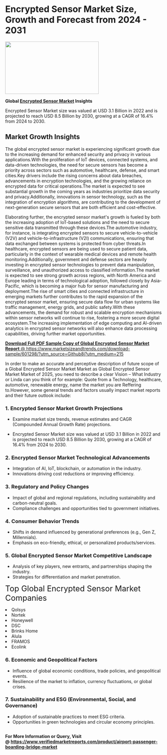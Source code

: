 <H1>Encrypted Sensor Market Size, Growth and Forecast from 2024 - 2031</H1><img class="aligncenter size-medium wp-image-584254" src="https://thirdeyenews.in/wp-content/uploads/2024/09/Global-Market-Research-300x168.jpeg" alt="" width="300" height="168" /><p><strong>Global&nbsp;<a href="https://www.marketsizeandtrends.com/download-sample/601298/?utm_source=Github8j?utm_medium=215">Encrypted Sensor Market</a> Insights</strong></p><p>Encrypted Sensor Market size was valued at USD 3.1 Billion in 2022 and is projected to reach USD 8.5 Billion by 2030, growing at a CAGR of 16.4% from 2024 to 2030.</p><p><h2>Market Growth Insights</h2> <p>The global encrypted sensor market is experiencing significant growth due to the increasing demand for enhanced security and privacy in various applications.With the proliferation of IoT devices, connected systems, and data-driven technologies, the need for secure sensors has become a priority across sectors such as automotive, healthcare, defense, and smart cities.Key drivers include the rising concerns about data breaches, advancements in encryption technologies, and the growing reliance on encrypted data for critical operations.The market is expected to see substantial growth in the coming years as industries prioritize data security and privacy.Additionally, innovations in sensor technology, such as the integration of encryption algorithms, are contributing to the development of next-generation secure sensors that are both efficient and cost-effective.</p> <p><a href="#"></a></p> <p>Elaborating further, the encrypted sensor market's growth is fueled by both the increasing adoption of IoT-based solutions and the need to secure sensitive data transmitted through these devices.The automotive industry, for instance, is integrating encrypted sensors to secure vehicle-to-vehicle (V2V) and vehicle-to-infrastructure (V2I) communications, ensuring that data exchanged between systems is protected from cyber threats.In healthcare, encrypted sensors are being used to secure patient data, particularly in the context of wearable medical devices and remote health monitoring.Additionally, government and defense sectors are heavily investing in encrypted sensor technologies to prevent data manipulation, surveillance, and unauthorized access to classified information.The market is expected to see strong growth across regions, with North America and Europe leading in terms of technological adoption, followed closely by Asia-Pacific, which is becoming a major hub for sensor manufacturing and deployment.The rise of smart cities and connected infrastructure in emerging markets further contributes to the rapid expansion of the encrypted sensor market, ensuring secure data flow for urban systems like traffic management, energy grids, and public safety.With these advancements, the demand for robust and scalable encryption mechanisms within sensor networks will continue to rise, fostering a more secure digital ecosystem.The increasing implementation of edge computing and AI-driven analytics in encrypted sensor networks will also enhance data processing capabilities, driving further market opportunities.</p> <p><a href="#"></p><p><span class=""><strong>Download Full PDF Sample Copy of Global Encrypted Sensor Market Report</strong> @ <a href="https://www.marketsizeandtrends.com/download-sample/601298/?utm_source=Github8j?utm_medium=215" target="_blank">https://www.marketsizeandtrends.com/download-sample/601298/?utm_source=Github8j?utm_medium=215</a></span></p><p>In order to make an accurate and perceptive description of future scope of a Global&nbsp;Encrypted Sensor Market Market as Global&nbsp;Encrypted Sensor Market Market of 2025, you need to describe a clear Vision &ndash; What Industry or Linda can you think of for example: Quote from a Technology, healthcare, automotive, renewable energy, name the market you are Reffering to.However, some general trends and factors usually impact market reports and their future outlook include:</p><h3>1.&nbsp;<strong>Encrypted Sensor Market Growth Projections</strong></h3><ul><li>Examine market size trends, revenue estimates and CAGR (Compounded Annual Growth Rate) projections.</li><li><p>Encrypted Sensor Market size was valued at USD 3.1 Billion in 2022 and is projected to reach USD 8.5 Billion by 2030, growing at a CAGR of 16.4% from 2024 to 2030.</p></li></ul><h3>2.&nbsp;<strong>Encrypted Sensor Market Technological Advancements</strong></h3><ul><li>Integration of AI, IoT, blockchain, or automation in the industry.</li><li>Innovations driving cost reductions or improving efficiency.</li></ul><h3>3.&nbsp;<strong>Regulatory and Policy Changes</strong></h3><ul><li>Impact of global and regional regulations, including sustainability and carbon-neutral goals.</li><li>Compliance challenges and opportunities tied to government initiatives.</li></ul><h3>4.&nbsp;<strong>Consumer Behavior Trends</strong></h3><ul><li>Shifts in demand influenced by generational preferences (e.g., Gen Z, Millennials).</li><li>Emphasis on eco-friendly, ethical, or personalized products/services.</li></ul><h3>5.&nbsp;<strong>Global Encrypted Sensor Market Competitive Landscape</strong></h3><ul><li>Analysis of key players, new entrants, and partnerships shaping the industry.</li><li>Strategies for differentiation and market penetration.</li></ul><p data-pm-slice="1 1 []"><span style="color: inherit; font-family: inherit; font-size: 25px;">Top Global Encrypted Sensor Market Companies</span></p><div class="" data-test-id=""><p><li>Qolsys</li><li> Nortek</li><li> Honeywell</li><li> DSC</li><li> Brinks Home</li><li> Alula</li><li> FRAMOS</li><li> Ecolink</li></p></div><h3>6.&nbsp;<strong>Economic and Geopolitical Factors</strong></h3><ul><li>Influence of global economic conditions, trade policies, and geopolitical events.</li><li>Resilience of the market to inflation, currency fluctuations, or global crises.</li></ul><h3>7.&nbsp;<strong>Sustainability and ESG (Environmental, Social, and Governance)</strong></h3><ul><li>Adoption of sustainable practices to meet ESG criteria.</li><li>Opportunities in green technologies and circular economy principles.</li></ul><h2><strong style="font-size: 14px;">For More Information or Query, Visit @&nbsp;</strong><a style="background-color: #ffffff; font-size: 14px;" href="https://www.marketsizeandtrends.com/report/encrypted-sensor-market/" target="_blank">https://www.verifiedmarketreports.com/product/airport-passenger-boarding-bridge-market</a></h2>